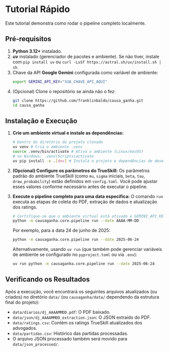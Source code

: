 # Tutorial Rápido

Este tutorial demonstra como rodar o pipeline completo localmente.

## Pré-requisitos

1.  **Python 3.12+** instalado.
2.  **uv** instalado (gerenciador de pacotes e ambiente). Se não tiver, instale com `pip install uv` ou `curl -LsSf https://astral.sh/uv/install.sh | sh`.
3.  Chave da API **Google Gemini** configurada como variável de ambiente:
    ```bash
    export GEMINI_API_KEY="SUA_CHAVE_API_AQUI"
    ```
4.  (Opcional) Clone o repositório se ainda não o fez:
    ```bash
    git clone https://github.com/franklinbaldo/causa_ganha.git
    cd causa_ganha
    ```

## Instalação e Execução

1.  **Crie um ambiente virtual e instale as dependências:**
    ```bash
    # Dentro do diretório do projeto clonado
    uv venv # Cria o ambiente .venv
    source .venv/bin/activate # Ativa o ambiente (Linux/macOS)
    # no Windows: .venv\Scripts\activate
    uv pip install -e .[dev] # Instala o projeto e dependências de desenvolvimento
    ```

2.  **(Opcional) Configure os parâmetros do TrueSkill:**
    Os parâmetros padrão do ambiente TrueSkill (como `mu`, `sigma` iniciais, `beta`, `tau`, `draw_probability`) estão definidos em `config.toml`. Você pode ajustar esses valores conforme necessário antes de executar o pipeline.

3.  **Execute o pipeline completo para uma data específica:**
    O comando `run` executa as etapas de coleta do PDF, extração de dados e atualização dos ratings.
    ```bash
    # Certifique-se que o ambiente virtual está ativado e GEMINI_API_KEY está exportada
    python -m causaganha.core.pipeline run --date AAAA-MM-DD
    ```
    Por exemplo, para a data 24 de junho de 2025:
    ```bash
    python -m causaganha.core.pipeline run --date 2025-06-24
    ```
    Alternativamente, usando `uv run` (que também pode gerenciar variáveis de ambiente se configurado no `pyproject.toml` ou via `.env`):
    ```bash
    uv run python -m causaganha.core.pipeline run --date 2025-06-24
    ```

## Verificando os Resultados
Após a execução, você encontrará os seguintes arquivos atualizados (ou criados) no diretório `data/` (ou `causaganha/data/` dependendo da estrutura final do projeto):
-   `data/diarios/dj_AAAAMMDD.pdf`: O PDF baixado.
-   `data/json/dj_AAAAMMDD_extraction.json`: O JSON extraído do PDF.
-   `data/ratings.csv`: Contém os ratings TrueSkill atualizados dos advogados.
-   `data/partidas.csv`: Histórico das partidas processadas.
-   O arquivo JSON processado também será movido para `data/json_processed/`.
```
